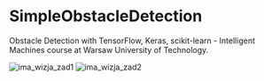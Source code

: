 # SimpleObstacleDetection
Obstacle Detection with TensorFlow, Keras, scikit-learn - Intelligent Machines course at Warsaw University of Technology.


![ima_wizja_zad1](https://github.com/MaciejGroszyk/SimpleObstacleDetection/assets/80107636/d7642889-c55b-4d8c-9a7d-0abc38d6c6a0)
![ima_wizja_zad2](https://github.com/MaciejGroszyk/SimpleObstacleDetection/assets/80107636/c1e74fc2-c0b0-4ec9-b47e-0b0a2c7020f5)
